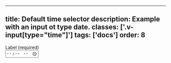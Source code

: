 <!--
 *              © 2025 Visa
 *
 * Licensed under the Apache License, Version 2.0 (the "License");
 * you may not use this file except in compliance with the License.
 * You may obtain a copy of the License at
 *
 *         http://www.apache.org/licenses/LICENSE-2.0
 *
 * Unless required by applicable law or agreed to in writing, software
 * distributed under the License is distributed on an "AS IS" BASIS,
 * WITHOUT WARRANTIES OR CONDITIONS OF ANY KIND, either express or implied.
 * See the License for the specific language governing permissions and
 * limitations under the License.
 *
 -->
---
title: Default time selector
description: Example with an input ot type date.
classes: ['.v-input[type="time"]']
tags: ['docs']
order: 8
---

<div class="v-flex v-flex-col v-gap-4">
  <label class="v-label" for="time-selector-default">
    Label (required)
  </label>
  <div class="v-input-container v-surface v-flex-row">
    <input class="v-input" id="time-selector-default" name="time-selector-default" type="time" />
  </div>
</div>
